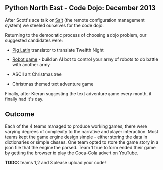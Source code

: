 Python North East - Code Dojo: December 2013
--------------------------------------------

After Scott's ace talk on [Salt][salt] (the remote configuration
management system) we steeled ourselves for the code dojo.

Returning to the democratic process of choosing a dojo problem, our
suggested candidates were:

 - [Pig Latin][piglatin] translator to translate Twelfth Night

 - [Robot game][robotgame] - build an AI bot to control your army
      of robots to do battle with another army

 - ASCII art Christmas tree

 - Christmas themed text adventure game

Finally, after Kieran suggesting the text adventure game every month,
it finally had it's day.

Outcome
-------

Each of the 4 teams managed to produce working games, there were
varying degrees of complexity to the narrative and player
interaction. Most teams kept the game engine design simple - either
storing the data in dictionaries or simple classes. One team opted to
store the game story in a json file that the engine the parsed. Team 1
true to form ended their game by getting the browser to play the
Coca-Cola advert on YouTube.

**TODO:** teams 1,2 and 3 please upload your code!

[salt]: http://docs.saltstack.com/topics/
[piglatin]: http://en.wikipedia.org/wiki/Pig_Latin
[robotgame]: http://robotgame.net/home

